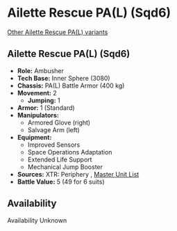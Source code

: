 # Ailette Rescue PA(L) (Sqd6) 

[Other Ailette Rescue PA(L) variants](../ailette_rescue_pal.md) 

## Ailette Rescue PA(L) (Sqd6) 

- **Role:** Ambusher 
- **Tech Base:** Inner Sphere (3080) 
- **Chassis:** PA(L) Battle Armor (400 kg) 
- **Movement:** 2 
  - **Jumping:** 1 
- **Armor:** 1 (Standard) 
- **Manipulators:** 
  - Armored Glove (right) 
  - Salvage Arm (left) 
- **Equipment:** 
  - Improved Sensors 
  - Space Operations Adaptation 
  - Extended Life Support 
  - Mechanical Jump Booster 
- **Sources:** XTR: Periphery , [Master Unit List](http://masterunitlist.info/Unit/Details/9072) 
- **Battle Value:** 5 (49 for 6 suits) 

## Availability 

Availability Unknown 

